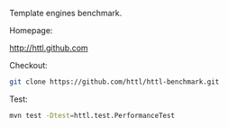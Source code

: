 Template engines benchmark.

Homepage:

http://httl.github.com

Checkout:

```bash
git clone https://github.com/httl/httl-benchmark.git
```

Test:

```bash
mvn test -Dtest=httl.test.PerformanceTest
```